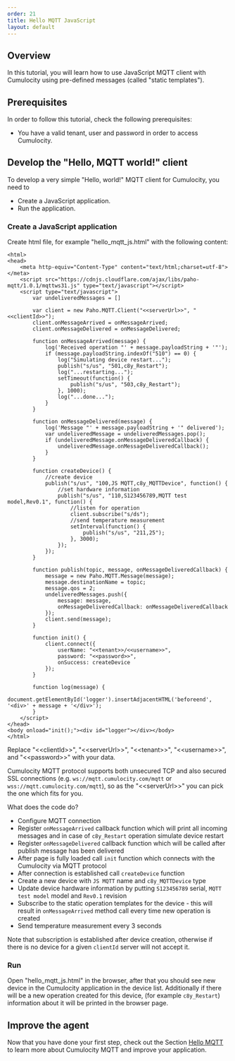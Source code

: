 ```yaml
---
order: 21
title: Hello MQTT JavaScript
layout: default
---
```

## Overview

In this tutorial, you will learn how to use JavaScript MQTT client with Cumulocity using pre-defined messages (called "static templates").

## Prerequisites

In order to follow this tutorial, check the following prerequisites:

* You have a valid tenant, user and password in order to access Cumulocity.

## Develop the "Hello, MQTT world!" client

To develop a very simple "Hello, world!" MQTT client for Cumulocity, you need to

* Create a JavaScript application.
* Run the application.
    
### Create a JavaScript application

Create html file, for example "hello_mqtt_js.html" with the following content:

    <html>
    <head>
        <meta http-equiv="Content-Type" content="text/html;charset=utf-8"></meta>
        <script src="https://cdnjs.cloudflare.com/ajax/libs/paho-mqtt/1.0.1/mqttws31.js" type="text/javascript"></script>
        <script type="text/javascript">
            var undeliveredMessages = []
    
            var client = new Paho.MQTT.Client("<<serverUrl>>", "<<clientId>>");
            client.onMessageArrived = onMessageArrived;
            client.onMessageDelivered = onMessageDelivered;
    
            function onMessageArrived(message) {
                log('Received operation "' + message.payloadString + '"');
                if (message.payloadString.indexOf("510") == 0) {
                    log("Simulating device restart...");
                    publish("s/us", "501,c8y_Restart");
                    log("...restarting...");
                    setTimeout(function() {
                        publish("s/us", "503,c8y_Restart");
                    }, 1000);
                    log("...done...");
                }
            }
    
            function onMessageDelivered(message) {
                log('Message "' + message.payloadString + '" delivered');
                var undeliveredMessage = undeliveredMessages.pop();
                if (undeliveredMessage.onMessageDeliveredCallback) {
                    undeliveredMessage.onMessageDeliveredCallback();
                }
            }
    
            function createDevice() {
                //create device
                publish("s/us", "100,JS MQTT,c8y_MQTTDevice", function() {
                    //set hardware information
                    publish("s/us", "110,S123456789,MQTT test model,Rev0.1", function() {
                        //listen for operation
                        client.subscribe("s/ds");
                        //send temperature measurement
                        setInterval(function() {
                            publish("s/us", "211,25");
                        }, 3000);
                    });
                });
            }
    
            function publish(topic, message, onMessageDeliveredCallback) {
                message = new Paho.MQTT.Message(message);
                message.destinationName = topic;
                message.qos = 2;
                undeliveredMessages.push({
                    message: message,
                    onMessageDeliveredCallback: onMessageDeliveredCallback
                });
                client.send(message);
            }
    
            function init() {
                client.connect({
                    userName: "<<tenant>>/<<username>>",
                    password: "<<password>>",
                    onSuccess: createDevice
                });
            }
    
            function log(message) {
                document.getElementById('logger').insertAdjacentHTML('beforeend', '<div>' + message + '</div>');
            }
        </script>
    </head>
    <body onload="init();"><div id="logger"></div></body>
    </html>
    
Replace "&lt;&lt;clientId&gt;&gt;", "&lt;&lt;serverUrl&gt;&gt;", "&lt;&lt;tenant&gt;&gt;", "&lt;&lt;username&gt;&gt;", and "&lt;&lt;password&gt;&gt;" with your data.

Cumulocity MQTT protocol supports both unsecured TCP and also secured SSL connections (e.g. ``ws://mqtt.cumulocity.com/mqtt`` or ``wss://mqtt.cumulocity.com/mqtt``), so as the "&lt;&lt;serverUrl&gt;&gt;" you can pick the one which fits for you.

What does the code do?

-   Configure MQTT connection
-   Register ``onMessageArrived`` callback function which will print all incoming messages and in case of ``c8y_Restart`` operation simulate device restart
-   Register ``onMessageDelivered`` callback function which will be called after publish message has been delivered
-   After page is fully loaded call ``init`` function which connects with the Cumulocity via MQTT protocol
-   After connection is established call ``createDevice`` function
-   Create a new device with ``JS MQTT`` name and ``c8y_MQTTDevice`` type
-   Update device hardware information by putting ``S123456789`` serial, ``MQTT test model`` model and ``Rev0.1`` revision
-   Subscribe to the static operation templates for the device - this will result in ``onMessageArrived`` method call every time new operation is created
-   Send temperature measurement every 3 seconds

Note that subscription is established after device creation, otherwise if there is no device for a given ``clientId`` server will not accept it.

### Run

Open "hello_mqtt_js.html" in the browser, after that you should see new device in the Cumulocity application in the device list.
Additionally if there will be a new operation created for this device, (for example ``c8y_Restart``) information about it will be printed in the browser page.

## Improve the agent

Now that you have done your first step, check out the Section [Hello MQTT](/guides/mqtt/hello-mqtt) to learn more about Cumulocity MQTT and improve your application.